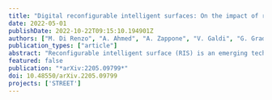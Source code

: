 ```yaml
---
title: "Digital reconfigurable intelligent surfaces: On the impact of realistic reradiation models"
date: 2022-05-01
publishDate: 2022-10-22T09:15:10.194901Z
authors: ["M. Di Renzo", "A. Ahmed", "A. Zappone", "V. Galdi", "G. Gradoni", "M. Moccia", "G. Castaldi"]
publication_types: ["article"]
abstract: "Reconfigurable intelligent surface (RIS) is an emerging technology that is under investigation for different applications in wireless communications. RISs are often analyzed and optimized by considering simplified electromagnetic reradiation models. In this chapter, we aim to study the impact of realistic reradiation models for RISs as a function of the sub-wavelength inter-distance between nearby elements of the RIS, the quantization levels of the reflection coefficients, the interplay between the amplitude and phase of the reflection coefficients, and the presence of electromagnetic interference. We consider both case studies in which the users may be located in the far-field and near-field regions of an RIS. Our study shows that, due to design constraints, such as the need of using quantized reflection coefficients or the inherent interplay between the phase and the amplitude of the reflection coefficients, an RIS may reradiate power towards unwanted directions that depend on the intended and interfering electromagnetic waves. Therefore, it is in general important to optimize an RIS by considering the entire reradiation pattern by design to maximize the reradiated power towards the desired directions of reradiation while keeping the power reradiated towards other unwanted directions at a low level. Our study shows that a 2-bit digitally controllable RIS with an almost constant reflection amplitude as a function of the applied phase shift, and whose scattering elements have a size and an inter-distance between (1/8)th and (1/4)th of the signal wavelength may be a good tradeoff between performance, implementation complexity and cost. However, the presented results are preliminary and pave the way for further research into the performance of RISs based on accurate and realistic electromagnetic reradiation models."
featured: false
publication: "*arXiv:2205.09799*"
doi: 10.48550/arXiv.2205.09799
projects: ['STREET']
---
```


